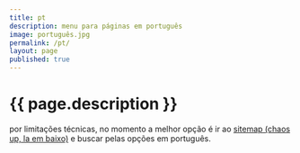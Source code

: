 ```yaml
---
title: pt
description: menu para páginas em português
image: português.jpg
permalink: /pt/
layout: page
published: true
---
```


# {{ page.description }}

por limitações técnicas, no momento a melhor opção é ir ao [sitemap (chaos up, la em baixo)](/sitemap) e buscar pelas opções em português.
